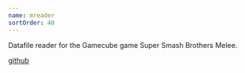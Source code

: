```yaml
---
name: mreader
sortOrder: 40
---
```


Datafile reader for the Gamecube game Super Smash Brothers Melee.

[github](https://www.github.com/adjective-object/melee_subaction_unpacker)
